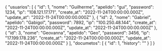 {
  "usuarios": [
    {
      "id": 1,
      "nome": "Guilherme",
      "apelido": "gui",
      "password": 1234,
      "ip": "108.121.17.171",
      "create_at": "2022-11-24T00:00:00.000Z",
      "update_at": "2022-11-24T00:00:00.000Z"
    },
    {
      "id": 2,
      "nome": "Gabriel",
      "apelido": "Gabigol",
      "password": 7892,
      "ip": "100.250.48.144",
      "create_at": "2022-11-24T00:00:00.000Z",
      "update_at": "2022-11-24T00:00:00.000Z"
    },
    {
      "id": 3,
      "nome": "Geovanna",
      "apelido": "Geo",
      "password": 3456,
      "ip": "17.199.178.236",
      "create_at": "2022-11-24T00:00:00.000Z",
      "update_at": "2022-11-24T00:00:00.000Z"
    }
  ],
  "documetos": [
    {
      "id": 1,
      "history": ""
    }
  ]
}


